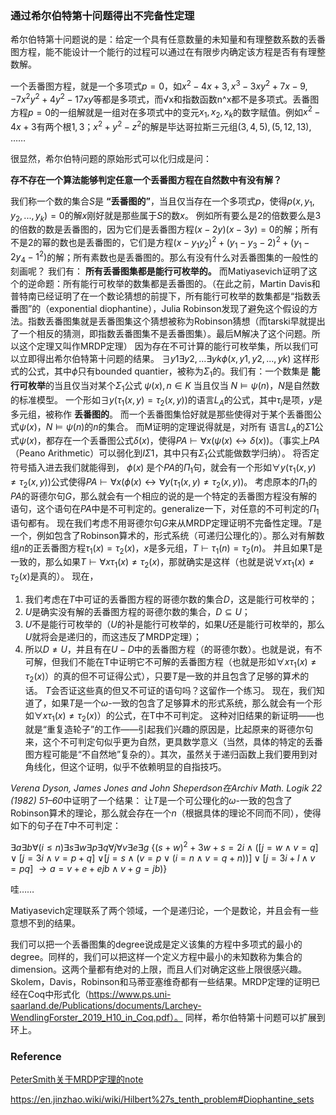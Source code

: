 ### 通过希尔伯特第十问题得出不完备性定理

希尔伯特第十问题说的是：给定一个具有任意数量的未知量和有理整数系数的丢番图方程，能不能设计一个能行的过程可以通过在有限步内确定该方程是否有有理整数解。

一个丢番图方程，就是一个多项式$p=0$，如$x^2 − 4x + 3, x^3 − 3xy^2 + 7x − 9, −7x^2y^2 + 4y^2 − 17xy$等都是多项式，而√x和指数函数n^x都不是多项式。丢番图方程$p=0$的一组解就是一组对在多项式中的变元$x_1, x_2, x_k$的数字赋值。例如$x^2-4x+3$有两个根$1, 3$；$x^2+y^2-z^2$的解是毕达哥拉斯三元组$(3, 4, 5), (5, 12, 13)$, ……

很显然，希尔伯特问题的原始形式可以化归成是问：

**存不存在一个算法能够判定任意一个丢番图方程在自然数中有没有解？**

我们称一个数的集合$S$是 **“丢番图的”**，当且仅当存在一个多项式$p$，使得$p(x, y_1, y_2, . . . , y_k) = 0$的解$x$刚好就是那些属于$S$的数$x$。
例如所有要么是$2$的倍数要么是$3$的倍数的数是丢番图的，因为它们是丢番图方程$(x − 2y)(x − 3y)=0$的解；所有不是$2$的幂的数也是丢番图的，它们是方程$(x − y_1y_2)^2 + (y_1 − y_3 − 2)^2 + (y_1 − 2y_4 − 1^2)$的解；所有素数也是丢番图的。那么有没有什么对丢番图集的一般性的刻画呢？
我们有：
**所有丢番图集都是能行可枚举的。**
而Matiyasevich证明了这个的逆命题：所有能行可枚举的数集都是丢番图的。（在此之前，Martin Davis和普特南已经证明了在一个数论猜想的前提下，所有能行可枚举的数集都是“指数丢番图”的（exponential diophantine），Julia Robinson发现了避免这个假设的方法。指数丢番图集就是丢番图集这个猜想被称为Robinson猜想（而tarski早就提出了一个相反的猜测，即指数丢番图集不是丢番图集）。最后M解决了这个问题。所以这个定理又叫作MRDP定理）
因为存在不可计算的能行可枚举集，所以我们可以立即得出希尔伯特第十问题的结果。
$∃y1∃y2, . . . ∃ykϕ(x, y1, y2, . . . , yk)$ 这样形式的公式，其中$ϕ$只有bounded quantier，被称为$Σ_1$的。我们有：一个数集是 **能行可枚举**的当且仅当对某个$Σ_1$公式 $ψ(x), n ∈ K$ 当且仅当 $N \models ψ(n)$，$N$是自然数的标准模型。
一个形如$∃y(τ_1(x, y) = τ_2(x, y))$的语言$L_A$的公式，其中$τ_i$是项，$y$是多元组，被称作 **丢番图的**。
而一个丢番图集恰好就是那些使得对于某个丢番图公式$ψ(x)，N \models ψ(n)$的$n$的集合。
而M证明的定理说得就是，对所有 语言$L_A$的$Σ1$公式$ψ(x)$，都存在一个丢番图公式$δ(x)$，使得$PA \vdash ∀x(ψ(x) ↔ δ(x))$。（事实上$PA$（Peano Arithmetic）可以弱化到$IΣ1$，其中只有$Σ_1$公式能做数学归纳）。
将否定符号插入进去我们就能得到， $ϕ(x)$ 是个$PA$的$Π_1$句，就会有一个形如$∀y(τ_1(x, y) ≠ τ_2(x, y))$公式使得$PA \vdash ∀x(ϕ(x) ↔ ∀y(τ_1(x, y) ≠ τ_2(x, y))$。
考虑原本的$Π_1$的$PA$的哥德尔句$G$，那么就会有一个相应的说的是一个特定的丢番图方程没有解的语句，这个语句在$PA$中是不可判定的。generalize一下，对任意的不可判定的$Π_1$语句都有。
现在我们考虑不用哥德尔句$G$来从MRDP定理证明不完备性定理。$T$是一个，例如包含了Robinson算术的，形式系统（可递归公理化的）。那么对有解数组$n$的正丢番图方程$τ_1(x) = τ_2(x)，x$是多元组，$T \vdash τ_1(n) = τ_2(n)$。
并且如果T是一致的，那么如果$T \vdash ∀x τ_1(x) ≠ τ_2(x)$，那就确实是这样（也就是说$∀x τ_1(x) ≠ τ_2(x)$是真的）。
现在，
1. 我们考虑在$T$中可证的丢番图方程的哥德尔数的集合$D$，这是能行可枚举的；
2. $U$是确实没有解的丢番图方程的哥德尔数的集合，$D ⊆ U$；
3. $U$不是能行可枚举的（$U$的补是能行可枚举的，如果$U$还是能行可枚举的，那么$U$就将会是递归的，而这违反了MRDP定理）；
4. 所以$D ≠ U$，并且有在$U - D$中的丢番图方程（的哥德尔数）。也就是说，有不可解，但我们不能在T中证明它不可解的丢番图方程（也就是形如$∀x τ_1(x) ≠ τ_2(x)$）的真的但不可证得公式），只要$T$是一致的并且包含了足够的算术的话。
$T$会否证这些真的但又不可证的语句吗？这留作一个练习。
现在，我们知道了，如果$T$是一个$ω$-一致的包含了足够算术的形式系统，那么就会有一个形如$∀x τ_1(x) ≠ τ_2(x)）$的公式，在T中不可判定。
这种对旧结果的新证明——也就是“重复造轮子”的工作——引起我们兴趣的原因是，比起原来的哥德尔句来，这个不可判定句似乎更为自然，更具数学意义（当然，具体的特定的丢番图方程可能是“不自然地”复杂的）。其次，虽然关于递归函数上我们要用到对角线化，但这个证明，似乎不依赖明显的自指技巧。

*Verena Dyson, James Jones and John Sheperdson在Archiv Math. Logik 22 (1982) 51–60*中证明了一个结果：
让$T$是一个可公理化的$ω$-一致的包含了Robinson算术的理论，那么就会存在一个$n$（根据具体的理论不同而不同），使得如下的句子在$T$中不可判定：

$∃a∃b∀(i ≤ n)∃s∃w∃p∃q∀j∀v∃e∃g$
$\{(s + w)^2 + 3w + s = 2i ∧ ([j = w ∧ v = q] ∨ [j = 3i ∧ v = p + q]$
$∨[j = s ∧ (v = p ∨ (i = n ∧ v = q + n))] ∨ [j = 3i + l ∧ v = pq]$
$→ a = v + e + ejb ∧ v + g = jb)\}$

哇……

Matiyasevich定理联系了两个领域，一个是递归论，一个是数论，并且会有一些意想不到的结果。

我们可以把一个丢番图集的degree说成是定义该集的方程中多项式的最小的degree。同样的，我们可以把这样一个定义方程中最小的未知数称为集合的dimension。这两个量都有绝对的上限，而且人们对确定这些上限很感兴趣。Skolem，Davis，Robinson和马蒂亚塞维奇都有一些结果。MRDP定理的证明已经在Coq中形式化（https://www.ps.uni-saarland.de/Publications/documents/Larchey-WendlingForster_2019_H10_in_Coq.pdf）。
同样，希尔伯特第十问题可以扩展到环上。

### Reference

[PeterSmith关于MRDP定理的note](https://www.logicmatters.net/resources/pdfs/MRDP.pdf)

https://en.jinzhao.wiki/wiki/Hilbert%27s_tenth_problem#Diophantine_sets